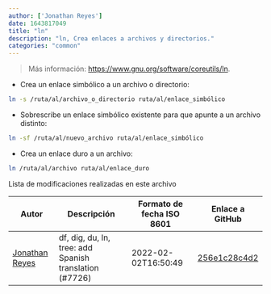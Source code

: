 ```yaml
---
author: ['Jonathan Reyes']
date: 1643817049
title: "ln"
description: "ln, Crea enlaces a archivos y directorios."
categories: "common"
---
```

> Más información: <https://www.gnu.org/software/coreutils/ln>.

- Crea un enlace simbólico a un archivo o directorio:

```bash
ln -s /ruta/al/archivo_o_directorio ruta/al/enlace_simbólico
```

- Sobrescribe un enlace simbólico existente para que apunte a un archivo distinto:

```bash
ln -sf /ruta/al/nuevo_archivo ruta/al/enlace_simbólico
```

- Crea un enlace duro a un archivo:

```bash
ln /ruta/al/archivo ruta/al/enlace_duro
```
Lista de modificaciones realizadas en este archivo


Autor | Descripción | Formato de fecha ISO 8601 | Enlace a GitHub
------|-----|-----|-----
[Jonathan Reyes](mailto:jreyes33@users.noreply.github.com) | df, dig, du, ln, tree: add Spanish translation (#7726) | 2022-02-02T16:50:49 | [256e1c28c4d2](https://github.com/tldr-pages/tldr/commit/256e1c28c4d2924592afb10eafce03fb27612809)

